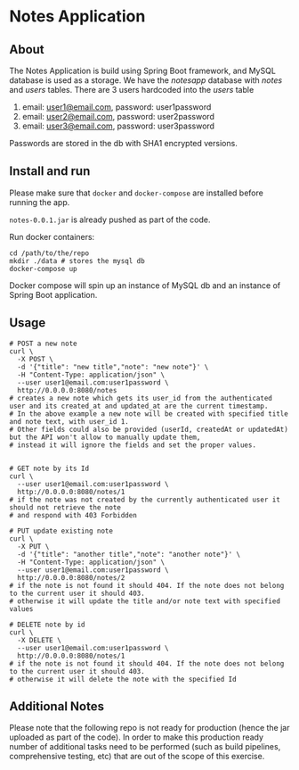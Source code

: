 # Notes Application

## About
The Notes Application is build using Spring Boot framework, and MySQL database is used as a storage. 
We have the _notesapp_ database with _notes_ and _users_ tables. 
There are 3 users hardcoded into the _users_ table

1. email: user1@email.com, password: user1password
2. email: user2@email.com, password: user2password
3. email: user3@email.com, password: user3password

Passwords are stored in the db with SHA1 encrypted versions.

## Install and run

Please make sure that `docker` and `docker-compose` are installed before running the app. 

`notes-0.0.1.jar` is already pushed as part of the code.

Run docker containers:
```shell script
cd /path/to/the/repo
mkdir ./data # stores the mysql db
docker-compose up
```
Docker compose will spin up an instance of MySQL db and an instance of Spring Boot application. 

## Usage
```shell script
# POST a new note
curl \
  -X POST \
  -d '{"title": "new title","note": "new note"}' \
  -H "Content-Type: application/json" \
  --user user1@email.com:user1password \
  http://0.0.0.0:8080/notes
# creates a new note which gets its user_id from the authenticated user and its created_at and updated_at are the current timestamp. 
# In the above example a new note will be created with specified title and note text, with user_id 1.
# Other fields could also be provided (userId, createdAt or updatedAt) but the API won't allow to manually update them,
# instead it will ignore the fields and set the proper values.


# GET note by its Id
curl \
  --user user1@email.com:user1password \
  http://0.0.0.0:8080/notes/1
# if the note was not created by the currently authenticated user it should not retrieve the note
# and respond with 403 Forbidden

# PUT update existing note
curl \
  -X PUT \
  -d '{"title": "another title","note": "another note"}' \
  -H "Content-Type: application/json" \
  --user user1@email.com:user1password \
  http://0.0.0.0:8080/notes/2
# if the note is not found it should 404. If the note does not belong to the current user it should 403.
# otherwise it will update the title and/or note text with specified values

# DELETE note by id
curl \
  -X DELETE \
  --user user1@email.com:user1password \
  http://0.0.0.0:8080/notes/1
# if the note is not found it should 404. If the note does not belong to the current user it should 403.
# otherwise it will delete the note with the specified Id
```

## Additional Notes

Please note that the following repo is not ready for production (hence the jar uploaded as part of the code).
In order to make this production ready number of additional tasks need to be performed (such as build pipelines, comprehensive testing, etc) that are out of the scope of this exercise.